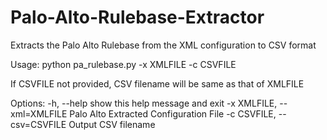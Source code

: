 # Palo-Alto-Rulebase-Extractor
Extracts the Palo Alto Rulebase from the XML configuration to CSV format

Usage: python pa_rulebase.py -x XMLFILE -c CSVFILE

If CSVFILE not provided, CSV filename will be same as that of XMLFILE

Options:
-h, --help                show this help message and exit
-x XMLFILE, --xml=XMLFILE Palo Alto Extracted Configuration File
-c CSVFILE, --csv=CSVFILE Output CSV filename

